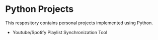 # Python Projects
This respository contains personal projects implemented using Python.
* Youtube/Spotify Playlist Synchronization Tool 

